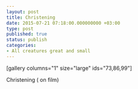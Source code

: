 ```yaml
---
layout: post
title: Christening
date: 2015-07-21 07:18:00.000000000 +03:00
type: post
published: true
status: publish
categories:
- All creatures great and small
---
```


[gallery columns="1" size="large" ids="73,86,99"]


Christening
( on film)
